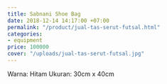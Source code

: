 ```yaml
---
title: Sabnani Shoe Bag
date: 2018-12-14 14:17:00 +07:00
permalink: "/product/jual-tas-serut-futsal.html"
categories:
- equipment
price: 100000
cover: "/uploads/jual-tas-serut-futsal.jpg"
---
```


Warna: Hitam
Ukuran: 30cm x 40cm